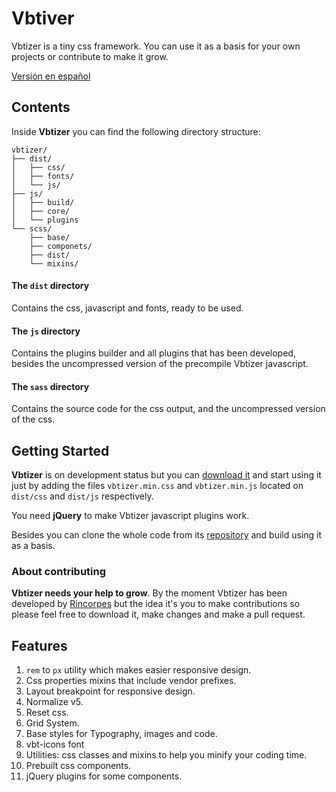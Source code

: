 # Vbtiver

Vbtizer is a tiny css framework. You can use it as a basis for your own projects or contribute to make it grow.

[Versión en español](https://github.com/Rincorpes/vbtizer/LEEME.md)

## Contents

Inside **Vbtizer** you can find the following directory structure:

```
vbtizer/
├── dist/
│	├── css/
│	├── fonts/
│	└── js/
├──	js/
│	├── build/
│	├── core/
│	└── plugins
└── scss/
	├── base/
	├── componets/
	├── dist/
	└── mixins/
```

#### The ``dist`` directory

Contains the css, javascript and fonts, ready to be used.

#### The ``js`` directory

Contains the plugins builder and all plugins that has been developed, besides the uncompressed version of the precompile Vbtizer javascript.

#### The ``sass`` directory

Contains the source code for the css output, and the uncompressed version of the css.

## Getting Started

**Vbtizer** is on development status but you can [download it](https://github.com/Rincorpes/vbtizer/archive/master.zip) and start using it just by adding the files ``vbtizer.min.css`` and ``vbtizer.min.js`` located on ``dist/css`` and ``dist/js`` respectively.

You need **jQuery** to make Vbtizer javascript plugins work.

Besides you can clone the whole code from its [repository](https://github.com/Rincorpes/vbtizer) and build using it as a basis.

### About contributing

**Vbtizer needs your help to grow**. By the moment Vbtizer has been developed by [Rincorpes](https://github.com/Rincorpes) but the idea it's you to make contributions so please feel free to download it, make changes and make a pull request.

## Features

1. ``rem`` to ``px`` utility which makes easier responsive design.
2. Css properties mixins that include vendor prefixes.
3. Layout breakpoint for responsive design.
4. Normalize v5.
5. Reset css.
6. Grid System.
7. Base styles for Typography, images and code.
8. vbt-icons font
9. Utilities: css classes and mixins to help you minify your coding time.
10. Prebuilt css components.
11. jQuery plugins for some components.